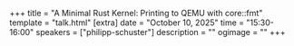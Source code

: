 +++
title = "A Minimal Rust Kernel: Printing to QEMU with core::fmt"
template = "talk.html"
[extra]
  date = "October 10, 2025"
  time = "15:30-16:00"
  speakers = ["philipp-schuster"]
  description = ""
  ogimage = ""
+++
